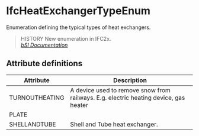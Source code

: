 IfcHeatExchangerTypeEnum
========================
Enumeration defining the typical types of heat exchangers.  
  
> HISTORY  New enumeration in IFC2x.  
[ _bSI
Documentation_](https://standards.buildingsmart.org/IFC/DEV/IFC4_2/FINAL/HTML/schema/ifchvacdomain/lexical/ifcheatexchangertypeenum.htm)


Attribute definitions
---------------------
| Attribute      | Description                                                                          |
|----------------|--------------------------------------------------------------------------------------|
| TURNOUTHEATING | A device used to remove snow from railways. E.g. electric heating device, gas heater |
| PLATE          |                                                                                      |
| SHELLANDTUBE   | Shell and Tube heat exchanger.                                                       |

